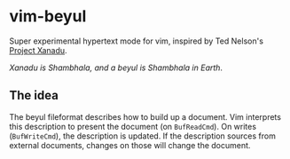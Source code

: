 # vim-beyul

Super experimental hypertext mode for vim, inspired by Ted Nelson's [Project
Xanadu](http://en.wikipedia.org/wiki/Project_Xanadu).

*Xanadu is Shambhala, and a beyul is Shambhala in Earth*.

## The idea

The beyul fileformat describes how to build up a document. Vim interprets this
description to present the document (on `BufReadCmd`). On writes
(`BufWriteCmd`), the description is updated. If the description sources from
external documents, changes on those will change the document. 
